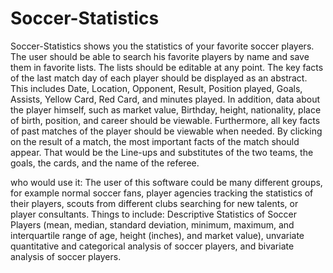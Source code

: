 # Soccer-Statistics
Soccer-Statistics shows you the statistics of your favorite soccer players. The user should be able to search his favorite players by name and save them in favorite lists. The lists should be editable at any point. The key facts of the last match day of each player should be displayed as an abstract. This includes Date, Location, Opponent, Result, Position played, Goals, Assists, Yellow Card, Red Card, and minutes played. In addition, data about the player himself, such as market value, Birthday, height, nationality, place of birth, position, and career should be viewable. Furthermore, all key facts of past matches of the player should be viewable when needed. By clicking on the result of a match, the most important facts of the match should appear. That would be the Line-ups and substitutes of the two teams, the goals, the cards, and the name of the referee.

who would use it: The user of this software could be many different groups, for example normal soccer fans, player agencies tracking the statistics of their players, scouts from different clubs searching for new talents, or player consultants. 
Things to include: Descriptive Statistics of Soccer Players (mean, median, standard deviation, minimum, maximum, and interquartile range of age, height (inches), and market value), unvariate quantitative and categorical analysis of soccer players, and bivariate analysis of soccer players.
